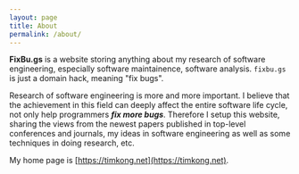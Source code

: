 ```yaml
---
layout: page
title: About
permalink: /about/
---
```


**FixBu.gs** is a website storing anything about my research of software engineering, especially software maintainence, software analysis. `fixbu.gs` is just a domain hack, meaning "fix bugs".

Research of software engineering is more and more important. I believe that the achievement in this field can deeply affect the entire software life cycle, not only help programmers ***fix more bugs***. Therefore I setup this website, sharing the views from the newest papers published in top-level conferences and journals, my ideas in software engineering as well as some techniques in doing research, etc. 

My home page is [https://timkong.net](https://timkong.net).
